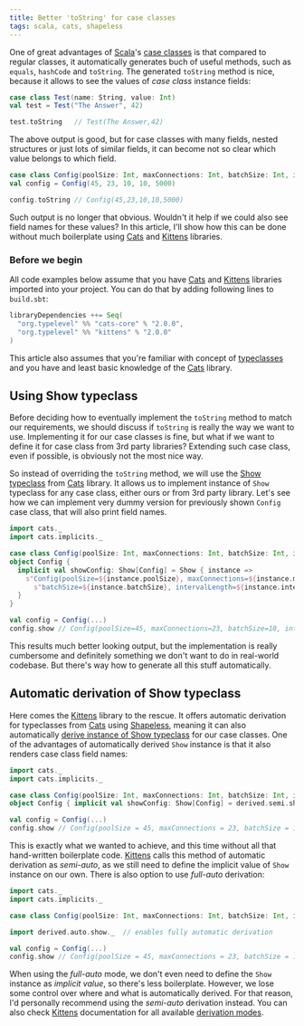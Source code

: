 ```yaml
---
title: Better 'toString' for case classes
tags: scala, cats, shapeless
---
```


One of great advantages of [Scala]'s [case classes][case class] is that compared to regular classes, it automatically generates buch of useful methods, such as `equals`, `hashCode` and `toString`. The generated `toString` method is nice, because it allows to see the values of _case class_ instance fields:

```scala
case class Test(name: String, value: Int) 
val test = Test("The Answer", 42)

test.toString   // Test(The Answer,42)
```

The above output is good, but for case classes with many fields, nested structures or just lots of similar fields, it can become not so clear which value belongs to which field.

```scala
case class Config(poolSize: Int, maxConnections: Int, batchSize: Int, intervalLength: Int, maxTimeout: Int) 
val config = Config(45, 23, 10, 10, 5000)

config.toString // Config(45,23,10,10,5000)
```

Such output is no longer that obvious. Wouldn't it help if we could also see field names for these values? In this article, I'll show how this can be done without much boilerplate using [Cats] and [Kittens] libraries.

<!-- MORE -->

### Before we begin
All code examples below assume that you have [Cats] and [Kittens] libraries imported into your project. You can do that by adding following lines to `build.sbt`:

```scala
libraryDependencies ++= Seq(
  "org.typelevel" %% "cats-core" % "2.0.0",
  "org.typelevel" %% "kittens" % "2.0.0"
)
```

This article also assumes that you're familiar with concept of [typeclasses] and you have and least basic knowledge of the [Cats] library.

## Using Show typeclass
Before deciding how to eventually implement the `toString` method to match our requirements, we should discuss if `toString` is really the way we want to use. Implementing it for our case classes is fine, but what if we want to define it for case class from 3rd party libraries? Extending such case class, even if possible, is obviously not the most nice way.

So instead of overriding the `toString` method, we will use the [Show typeclass] from [Cats] library. It allows us to implement instance of `Show` typeclass for any case class, either ours or from 3rd party library. Let's see how we can implement very dummy version for previously shown `Config` case class, that will also print field names.

```scala
import cats._
import cats.implicits._

case class Config(poolSize: Int, maxConnections: Int, batchSize: Int, intervalLength: Int, maxTimeout: Int)
object Config {
  implicit val showConfig: Show[Config] = Show { instance =>
    s"Config(poolSize=${instance.poolSize}, maxConnections=${instance.maxConnections}, " +
      s"batchSize=${instance.batchSize}, intervalLength=${instance.intervalLength}, maxTimeout=${instance.maxTimeout})"
  }
}

val config = Config(...)
config.show // Config(poolSize=45, maxConnections=23, batchSize=10, intervalLength=10, maxTimeout=5000)
```

This results much better looking output, but the implementation is really cumbersome and definitely something we don't want to do in real-world codebase. But there's way how to generate all this stuff automatically.

## Automatic derivation of Show typeclass
Here comes the [Kittens] library to the rescue. It offers automatic derivation for typeclasses from [Cats] using [Shapeless], meaning it can also automatically [derive instance of Show typeclass][derive show] for our case classes. One of the advantages of automatically derived `Show` instance is that it also renders case class field names:

```scala
import cats._
import cats.implicits._

case class Config(poolSize: Int, maxConnections: Int, batchSize: Int, intervalLength: Int, maxTimeout: Int)
object Config { implicit val showConfig: Show[Config] = derived.semi.show }

val config = Config(...)
config.show // Config(poolSize = 45, maxConnections = 23, batchSize = 10, intervalLength = 10, maxTimeout = 5000)
```

This is exactly what we wanted to achieve, and this time without all that hand-written boilerplate code. [Kittens] calls this method of automatic derivation as _semi-auto_, as we still need to define the implicit value of `Show` instance on our own. There is also option to use _full-auto_ derivation:

```scala
import cats._
import cats.implicits._

case class Config(poolSize: Int, maxConnections: Int, batchSize: Int, intervalLength: Int, maxTimeout: Int)

import derived.auto.show._  // enables fully automatic derivation

val config = Config(...)
config.show // Config(poolSize = 45, maxConnections = 23, batchSize = 10, intervalLength = 10, maxTimeout = 5000)
```
When using the _full-auto_ mode, we don't even need to define the `Show` instance as _implicit value_, so there's less boilerplate. However, we lose some control over where and what is automatically derived. For that reason, I'd personally recommend using the _semi-auto_ derivation instead. You can also check [Kittens] documentation for all available [derivation modes].

[Cats]: https://typelevel.org/cats/
[case class]: https://docs.scala-lang.org/tour/case-classes.html
[derive show]: https://github.com/typelevel/kittens#derive-show
[derivation modes]: https://github.com/typelevel/kittens#three-modes-of-derivation
[Kittens]: https://github.com/typelevel/kittens
[Scala]: https://www.scala-lang.org/
[Shapeless]: https://github.com/milessabin/shapeless
[Show typeclass]: https://typelevel.org/cats/typeclasses/show.html
[typeclasses]: https://scalac.io/typeclasses-in-scala/